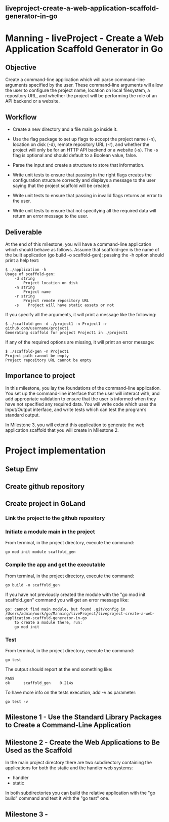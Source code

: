 liveproject-create-a-web-application-scaffold-generator-in-go
---


# Manning - liveProject - Create a Web Application Scaffold Generator in Go


## Objective

Create a command-line application which will parse command-line arguments specified by the user. These command-line arguments will allow the user to configure the project name, location on local filesystem, a repository URL, and whether the project will be performing the role of an API backend or a website.


## Workflow

- Create a new directory and a file main.go inside it.

- Use the flag package to set up flags to accept the project name (-n), location on disk (-d), remote repository URL (-r), and whether the project will only be for an HTTP API backend or a website (-s). The -s flag is optional and should default to a Boolean value, false.

- Parse the input and create a structure to store that information.

- Write unit tests to ensure that passing in the right flags creates the configuration structure correctly and displays a message to the user saying that the project scaffold will be created.

- Write unit tests to ensure that passing in invalid flags returns an error to the user.

- Write unit tests to ensure that not specifying all the required data will return an error message to the user.

## Deliverable

At the end of this milestone, you will have a command-line application which should behave as follows. Assume that scaffold-gen is the name of the built application (go build -o scaffold-gen); passing the -h option should print a help text:

    $ ./application -h
    Usage of scaffold-gen:
        -d string
            Project location on disk
        -n string
            Project name
        -r string
            Project remote repository URL
        -s    Project will have static assets or not

If you specify all the arguments, it will print a message like the following:

    $ ./scaffold-gen -d ./project1 -n Project1 -r github.com/username/project1
    Generating scaffold for project Project1 in ./project1

If any of the required options are missing, it will print an error message:

    $ ./scaffold-gen -n Project1         
    Project path cannot be empty
    Project repository URL cannot be empty

## Importance to project

In this milestone, you lay the foundations of the command-line application. You set up the command-line interface that the user will interact with, and add appropriate validation to ensure that the user is informed when they have not specified any required data. You will write code which uses the Input/Output interface, and write tests which can test the program’s standard output.

In Milestone 3, you will extend this application to generate the web application scaffold that you will create in Milestone 2.


# Project implementation


## Setup Env


## Create github repository


## Create project in GoLand

### Link the project to the github repository


### Initiate a module main in the project
From terminal, in the project directory, execute the command:

    go mod init module scaffold_gen

### Compile the app and get the executable

From terminal, in the project directory, execute the command:

    go build -o scaffold_gen

If you have not previously created the module with the 
"go mod init scaffold_gen" command you will get an error message like:

    go: cannot find main module, but found .git/config in /Users/admin/work/go/Manning/liveProject/liveproject-create-a-web-application-scaffold-generator-in-go
        to create a module there, run:
        go mod init

### Test

From terminal, in the project directory, execute the command:

    go test

The output should report at the end something like:

    PASS
    ok      scaffold_gen    0.214s

To have more info on the tests execution, add -v as parameter:

    go test -v


## Milestone 1 - Use the Standard Library Packages to Create a Command-Line Application



## Milestone 2 - Create the Web Applications to Be Used as the Scaffold

In the main project directory there are two subdirectory containing 
the applications for both the static and the handler web systems:

- handler
- static

In both subdirectories you can build the relative application with the "go build" 
command and test it with the "go test" one.


## Milestone 3 - 


